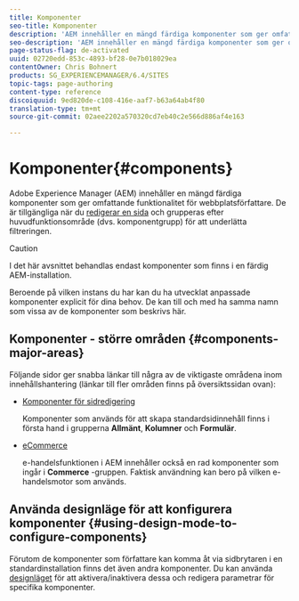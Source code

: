 ```yaml
---
title: Komponenter
seo-title: Komponenter
description: 'AEM innehåller en mängd färdiga komponenter som ger omfattande funktionalitet för webbplatsförfattare. '
seo-description: 'AEM innehåller en mängd färdiga komponenter som ger omfattande funktionalitet för webbplatsförfattare. '
page-status-flag: de-activated
uuid: 02720edd-853c-4893-bf28-0e7b018029ea
contentOwner: Chris Bohnert
products: SG_EXPERIENCEMANAGER/6.4/SITES
topic-tags: page-authoring
content-type: reference
discoiquuid: 9ed820de-c108-416e-aaf7-b63a64ab4f80
translation-type: tm+mt
source-git-commit: 02aee2202a570320cd7eb40c2e566d886af4e163

---
```



# Komponenter{#components}

Adobe Experience Manager (AEM) innehåller en mängd färdiga komponenter som ger omfattande funktionalitet för webbplatsförfattare. De är tillgängliga när du [redigerar en sida](/help/sites-classic-ui-authoring/classic-page-author-edit-content.md) och grupperas efter huvudfunktionsområde (dvs. komponentgrupp) för att underlätta filtreringen.

>[!CAUTION]
>
>I det här avsnittet behandlas endast komponenter som finns i en färdig AEM-installation.
>
>Beroende på vilken instans du har kan du ha utvecklat anpassade komponenter explicit för dina behov. De kan till och med ha samma namn som vissa av de komponenter som beskrivs här.

## Komponenter - större områden {#components-major-areas}

Följande sidor ger snabba länkar till några av de viktigaste områdena inom innehållshantering (länkar till fler områden finns på översiktssidan ovan):

* [Komponenter för sidredigering](/help/sites-classic-ui-authoring/classic-page-author-edit-mode.md)

   Komponenter som används för att skapa standardsidinnehåll finns i första hand i grupperna **Allmänt**, **Kolumner** och **Formulär**.

* [eCommerce](/help/sites-administering/ecommerce.md)

   e-handelsfunktionen i AEM innehåller också en rad komponenter som ingår i **Commerce** -gruppen. Faktisk användning kan bero på vilken e-handelsmotor som används.

## Använda designläge för att konfigurera komponenter {#using-design-mode-to-configure-components}

Förutom de komponenter som författare kan komma åt via sidbrytaren i en standardinstallation finns det även andra komponenter. Du kan använda [designläget](/help/sites-classic-ui-authoring/classic-page-author-design-mode.md#enable-disable-components) för att aktivera/inaktivera dessa och redigera parametrar för specifika komponenter.

